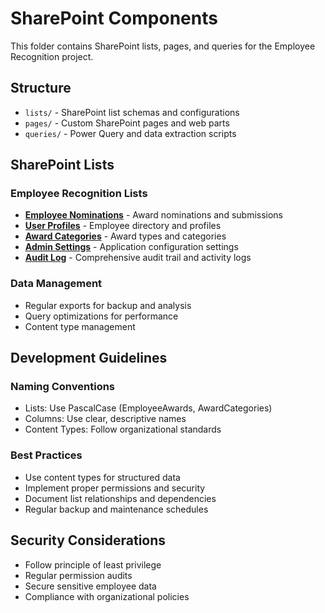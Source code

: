 # SharePoint Components

<!--
   Copyright 2025 Kyle J. Coder

   Licensed under the Apache License, Version 2.0 (the "License");
   you may not use this file except in compliance with the License.
   You may obtain a copy of the License at

       http://www.apache.org/licenses/LICENSE-2.0

   Unless required by applicable law or agreed to in writing, software
   distributed under the License is distributed on an "AS IS" BASIS,
   WITHOUT WARRANTIES OR CONDITIONS OF ANY KIND, either express or implied.
   See the License for the specific language governing permissions and
   limitations under the License.
-->

This folder contains SharePoint lists, pages, and queries for the Employee Recognition project.

## Structure

- `lists/` - SharePoint list schemas and configurations
- `pages/` - Custom SharePoint pages and web parts
- `queries/` - Power Query and data extraction scripts

## SharePoint Lists

### Employee Recognition Lists
- **[Employee Nominations](./lists/employee-nominations.md)** - Award nominations and submissions
- **[User Profiles](./lists/user-profiles.md)** - Employee directory and profiles
- **[Award Categories](./lists/award-categories.md)** - Award types and categories
- **[Admin Settings](./lists/admin-settings.md)** - Application configuration settings
- **[Audit Log](./lists/audit-log.md)** - Comprehensive audit trail and activity logs

### Data Management
- Regular exports for backup and analysis
- Query optimizations for performance
- Content type management

## Development Guidelines

### Naming Conventions
- Lists: Use PascalCase (EmployeeAwards, AwardCategories)
- Columns: Use clear, descriptive names
- Content Types: Follow organizational standards

### Best Practices
- Use content types for structured data
- Implement proper permissions and security
- Document list relationships and dependencies
- Regular backup and maintenance schedules

## Security Considerations
- Follow principle of least privilege
- Regular permission audits
- Secure sensitive employee data
- Compliance with organizational policies
